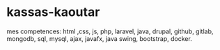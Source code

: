 # kassas-kaoutar
mes competences:
html ,css, js, php, laravel, java, drupal, github, gitlab, mongodb, sql, mysql, ajax, javafx, java swing, bootstrap, docker.
